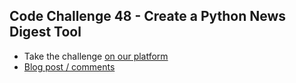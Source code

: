 ## Code Challenge 48 - Create a Python News Digest Tool

* Take the challenge [on our platform](https://codechalleng.es/challenges/48) 
* [Blog post / comments](https://pybit.es/codechallenge48.html)

